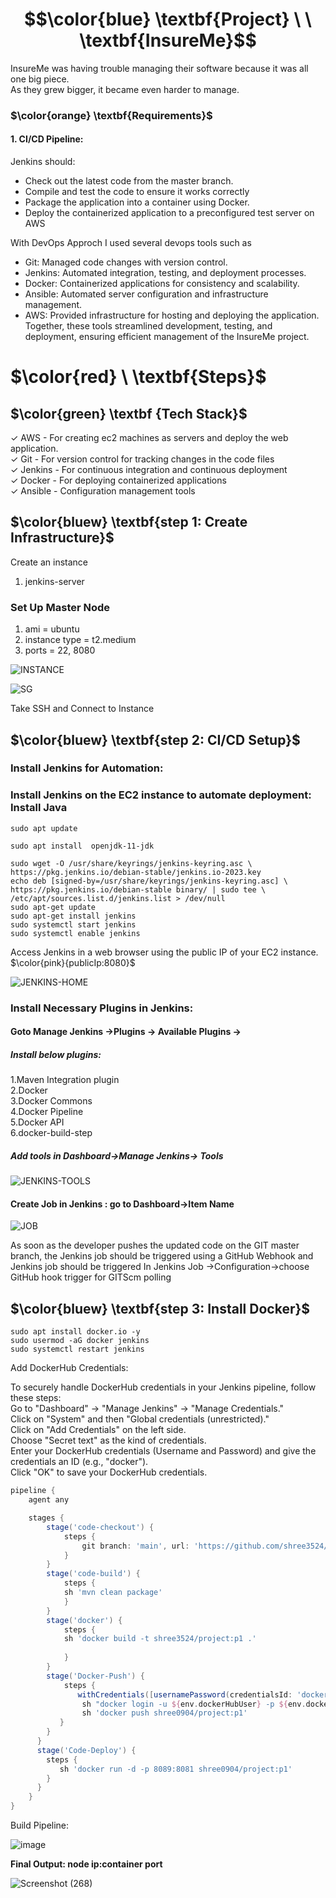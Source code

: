  #  $$\color{blue}  \textbf{Project} \ \  \textbf{InsureMe}$$
 

InsureMe was having trouble managing their software because it was all one big piece. </br>
As they grew bigger, it became even harder to manage. <br>

### $\color{orange} \textbf{Requirements}$


#### 1. CI/CD Pipeline: </br>
Jenkins should: </br>

* Check out the latest code from the master branch.
* Compile and test the code to ensure it works correctly
* Package the application into a container using Docker.
* Deploy the containerized application to a preconfigured test server on AWS

With DevOps Approch I used several devops tools such as  <br>

- Git: Managed code changes with version control. </br>
- Jenkins: Automated integration, testing, and deployment processes. </br>
- Docker: Containerized applications for consistency and scalability. </br>
- Ansible: Automated server configuration and infrastructure management. </br>
- AWS: Provided infrastructure for hosting and deploying the application. </br>
 Together, these tools streamlined development, testing, and deployment, ensuring efficient management of the InsureMe project. </br>


# $\color{red} \ \textbf{Steps}$
## $\color{green} \textbf {Tech Stack}$
✓ AWS - For creating ec2 machines as servers and deploy the web application. </br>
✓ Git - For version control for tracking changes in the code files </br>
✓ Jenkins - For continuous integration and continuous deployment  </br>
✓ Docker - For deploying containerized applications </br>
✓ Ansible - Configuration management tools  </br>

## $\color{bluew} \textbf{step 1: Create Infrastructure}$
Create an instance 
1. jenkins-server

### Set Up Master Node
1. ami = ubuntu
2. instance type = t2.medium
3. ports =  22, 8080

![INSTANCE](https://github.com/kajol2699/Project-InsureMe/assets/130952932/f7320304-f0a4-4475-84ee-420e16cc6aca)


![SG](https://github.com/kajol2699/Project-InsureMe/assets/130952932/ec2bbe1f-6464-49af-8cdd-cccd6ccca89e)




   
Take SSH and Connect to Instance
## $\color{bluew} \textbf{step 2: CI/CD Setup}$

### Install Jenkins for Automation:
### Install Jenkins on the EC2 instance to automate deployment: Install Java
```` 	
sudo apt update 

sudo apt install  openjdk-11-jdk
````


````
sudo wget -O /usr/share/keyrings/jenkins-keyring.asc \  
https://pkg.jenkins.io/debian-stable/jenkins.io-2023.key 
echo deb [signed-by=/usr/share/keyrings/jenkins-keyring.asc] \
https://pkg.jenkins.io/debian-stable binary/ | sudo tee \
/etc/apt/sources.list.d/jenkins.list > /dev/null   
sudo apt-get update 
sudo apt-get install jenkins   
sudo systemctl start jenkins   
sudo systemctl enable jenkins   
````

Access Jenkins in a web browser using the public IP of your EC2 instance.
$\color{pink}{publicIp:8080}$

![JENKINS-HOME](https://github.com/kajol2699/Project-InsureMe/assets/130952932/eee7b43a-bdc6-44d4-b8ee-d66e101cea21)

### Install Necessary Plugins in Jenkins:

#### Goto Manage Jenkins →Plugins → Available Plugins →

##### Install below plugins:
1.Maven Integration plugin  </br>
2.Docker  </br>
3.Docker Commons  </br>
4.Docker Pipeline  </br>
5.Docker API  </br>
6.docker-build-step  </br>

##### Add tools in  Dashboard->Manage Jenkins-> Tools

![JENKINS-TOOLS](https://github.com/kajol2699/Project-InsureMe/assets/130952932/9e92b0b3-e7db-4257-9287-7d49006d130f)

#### Create Job in Jenkins : go to Dashboard->Item Name

![JOB](https://github.com/kajol2699/Project-InsureMe/assets/130952932/0485ed2e-3795-477a-ac64-508ec8bef2d1)

As soon as the developer pushes the updated code on the GIT master branch, the Jenkins job should be triggered using a GitHub Webhook and Jenkins job should be triggered
In Jenkins Job ->Configuration->choose GitHub hook trigger for GITScm polling





## $\color{bluew} \textbf{step 3: Install  Docker}$
````
sudo apt install docker.io -y
sudo usermod -aG docker jenkins
sudo systemctl restart jenkins
````
Add DockerHub Credentials:

To securely handle DockerHub credentials in your Jenkins pipeline, follow these steps: </br>
Go to "Dashboard" → "Manage Jenkins" → "Manage Credentials." </br>
Click on "System" and then "Global credentials (unrestricted)."  </br>
Click on "Add Credentials" on the left side.    </br>
Choose "Secret text" as the kind of credentials.  </br>
Enter your DockerHub credentials (Username and Password) and give the credentials an ID (e.g., "docker"). </br>
Click "OK" to save your DockerHub credentials. </br>

```groovy
pipeline {
    agent any

    stages {
        stage('code-checkout') {
            steps {
                git branch: 'main', url: 'https://github.com/shree3524/Project-InsureMe.git'
            }
        }
        stage('code-build') {
            steps {
            sh 'mvn clean package'
            }
        }
        stage('docker') {
            steps {
            sh 'docker build -t shree3524/project:p1 .'
            
            }
        }
        stage('Docker-Push') {
            steps {
       	       withCredentials([usernamePassword(credentialsId: 'docker-cred', passwordVariable: 'dockerHubPassword', usernameVariable: 'dockerHubUser')]) {
            	sh "docker login -u ${env.dockerHubUser} -p ${env.dockerHubPassword}"
                sh 'docker push shree0904/project:p1'
           }
        }
      }
      stage('Code-Deploy') {
        steps {
           sh 'docker run -d -p 8089:8081 shree0904/project:p1'
        }
      }
    }
}

```

Build Pipeline:

![image](https://github.com/user-attachments/assets/f1f5a361-2f4b-464e-916f-e7df9dc6d5a8)



**Final Output: node ip:container port**

![Screenshot (268)](https://github.com/user-attachments/assets/d83c5b65-7917-4f4a-80f7-b11636714425)

